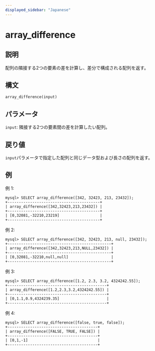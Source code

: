 ```yaml
---
displayed_sidebar: "Japanese"
---
```


# array_difference

## 説明

配列の隣接する2つの要素の差を計算し、差分で構成される配列を返す。

## 構文

```SQL
array_difference(input)
```

## パラメータ

`input`: 隣接する2つの要素間の差を計算したい配列。

## 戻り値

`input`パラメータで指定した配列と同じデータ型および長さの配列を返す。

## 例

例 1:

```Plain
mysql> SELECT array_difference([342, 32423, 213, 23432]);
+-----------------------------------------+
| array_difference([342,32423,213,23432]) |
+-----------------------------------------+
| [0,32081,-32210,23219]                  |
+-----------------------------------------+
```

例 2:

```Plain
mysql> SELECT array_difference([342, 32423, 213, null, 23432]);
+----------------------------------------------+
| array_difference([342,32423,213,NULL,23432]) |
+----------------------------------------------+
| [0,32081,-32210,null,null]                   |
+----------------------------------------------+
```

例 3:

```Plain
mysql> SELECT array_difference([1.2, 2.3, 3.2, 4324242.55]);
+--------------------------------------------+
| array_difference([1.2,2.3,3.2,4324242.55]) |
+--------------------------------------------+
| [0,1.1,0.9,4324239.35]                     |
+--------------------------------------------+
```

例 4:

```Plain
mysql> SELECT array_difference([false, true, false]);
+----------------------------------------+
| array_difference([FALSE, TRUE, FALSE]) |
+----------------------------------------+
| [0,1,-1]                               |
+----------------------------------------+
```